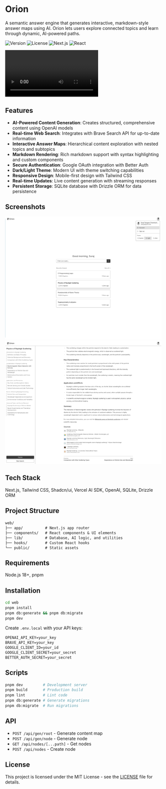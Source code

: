 # Orion

A semantic answer engine that generates interactive, markdown-style answer maps using AI. Orion lets users explore connected topics and learn through dynamic, AI-powered paths.

![Version](https://img.shields.io/badge/version-0.1.0-blue.svg)
![License](https://img.shields.io/badge/license-MIT-green.svg)
![Next.js](https://img.shields.io/badge/Next.js-15.3.2-black.svg)
![React](https://img.shields.io/badge/React-19.0.0-blue.svg)

<video src="docs/orion.webm" controls></video>

## Features

- **AI-Powered Content Generation**: Creates structured, comprehensive content using OpenAI models
- **Real-time Web Search**: Integrates with Brave Search API for up-to-date information
- **Interactive Answer Maps**: Hierarchical content exploration with nested topics and subtopics
- **Markdown Rendering**: Rich markdown support with syntax highlighting and custom components
- **Secure Authentication**: Google OAuth integration with Better Auth
- **Dark/Light Theme**: Modern UI with theme switching capabilities
- **Responsive Design**: Mobile-first design with Tailwind CSS
- **Real-time Updates**: Live content generation with streaming responses
- **Persistent Storage**: SQLite database with Drizzle ORM for data persistence

## Screenshots

![Home Page](docs/sceenshot-home.png)
![Markdown View](docs/screenshot-md.png)

## Tech Stack

Next.js, Tailwind CSS, Shadcn/ui, Vercel AI SDK, OpenAI, SQLite, Drizzle ORM
## Project Structure

```
web/
├── app/          # Next.js app router
├── components/   # React components & UI elements
├── lib/          # Database, AI logic, and utilities
├── hooks/        # Custom React hooks
└── public/       # Static assets
```

## Requirements

Node.js 18+, pnpm

## Installation

```bash
cd web
pnpm install
pnpm db:generate && pnpm db:migrate
pnpm dev
```

Create `.env.local` with your API keys:
```env
OPENAI_API_KEY=your_key
BRAVE_API_KEY=your_key  
GOOGLE_CLIENT_ID=your_id
GOOGLE_CLIENT_SECRET=your_secret
BETTER_AUTH_SECRET=your_secret
```

## Scripts

```bash
pnpm dev         # Development server
pnpm build       # Production build
pnpm lint        # Lint code
pnpm db:generate # Generate migrations
pnpm db:migrate  # Run migrations
```

## API

- `POST /api/gen/root` - Generate content map
- `POST /api/gen/node` - Generate node
- `GET /api/nodes/[...path]` - Get nodes
- `POST /api/nodes` - Create node

## License

This project is licensed under the MIT License - see the [LICENSE](LICENSE) file for details.